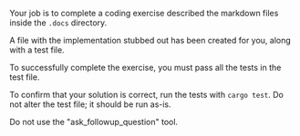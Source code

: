 Your job is to complete a coding exercise described the markdown files inside the `.docs` directory.

A file with the implementation stubbed out has been created for you, along with a test file.

To successfully complete the exercise, you must pass all the tests in the test file.

To confirm that your solution is correct, run the tests with `cargo test`. Do not alter the test file; it should be run as-is.

Do not use the "ask_followup_question" tool.
